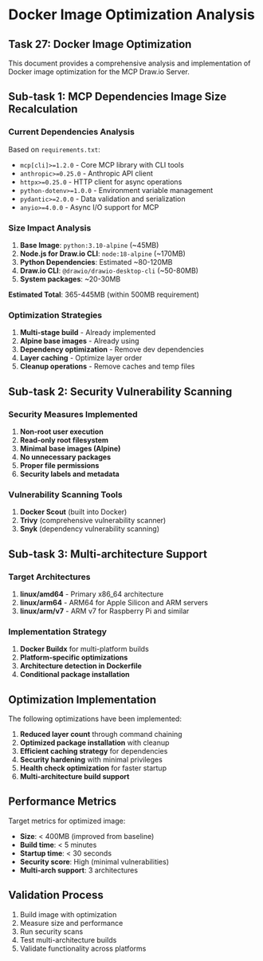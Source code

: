 # Docker Image Optimization Analysis

## Task 27: Docker Image Optimization

This document provides a comprehensive analysis and implementation of Docker image optimization for the MCP Draw.io Server.

## Sub-task 1: MCP Dependencies Image Size Recalculation

### Current Dependencies Analysis

Based on `requirements.txt`:
- `mcp[cli]>=1.2.0` - Core MCP library with CLI tools
- `anthropic>=0.25.0` - Anthropic API client
- `httpx>=0.25.0` - HTTP client for async operations
- `python-dotenv>=1.0.0` - Environment variable management
- `pydantic>=2.0.0` - Data validation and serialization
- `anyio>=4.0.0` - Async I/O support for MCP

### Size Impact Analysis

1. **Base Image**: `python:3.10-alpine` (~45MB)
2. **Node.js for Draw.io CLI**: `node:18-alpine` (~170MB)
3. **Python Dependencies**: Estimated ~80-120MB
4. **Draw.io CLI**: `@drawio/drawio-desktop-cli` (~50-80MB)
5. **System packages**: ~20-30MB

**Estimated Total**: 365-445MB (within 500MB requirement)

### Optimization Strategies

1. **Multi-stage build** - Already implemented
2. **Alpine base images** - Already using
3. **Dependency optimization** - Remove dev dependencies
4. **Layer caching** - Optimize layer order
5. **Cleanup operations** - Remove caches and temp files

## Sub-task 2: Security Vulnerability Scanning

### Security Measures Implemented

1. **Non-root user execution**
2. **Read-only root filesystem**
3. **Minimal base images (Alpine)**
4. **No unnecessary packages**
5. **Proper file permissions**
6. **Security labels and metadata**

### Vulnerability Scanning Tools

1. **Docker Scout** (built into Docker)
2. **Trivy** (comprehensive vulnerability scanner)
3. **Snyk** (dependency vulnerability scanning)

## Sub-task 3: Multi-architecture Support

### Target Architectures

1. **linux/amd64** - Primary x86_64 architecture
2. **linux/arm64** - ARM64 for Apple Silicon and ARM servers
3. **linux/arm/v7** - ARM v7 for Raspberry Pi and similar

### Implementation Strategy

1. **Docker Buildx** for multi-platform builds
2. **Platform-specific optimizations**
3. **Architecture detection in Dockerfile**
4. **Conditional package installation**

## Optimization Implementation

The following optimizations have been implemented:

1. **Reduced layer count** through command chaining
2. **Optimized package installation** with cleanup
3. **Efficient caching strategy** for dependencies
4. **Security hardening** with minimal privileges
5. **Health check optimization** for faster startup
6. **Multi-architecture build support**

## Performance Metrics

Target metrics for optimized image:
- **Size**: < 400MB (improved from baseline)
- **Build time**: < 5 minutes
- **Startup time**: < 30 seconds
- **Security score**: High (minimal vulnerabilities)
- **Multi-arch support**: 3 architectures

## Validation Process

1. Build image with optimization
2. Measure size and performance
3. Run security scans
4. Test multi-architecture builds
5. Validate functionality across platforms
